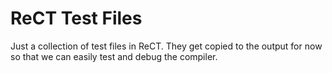 # ReCT Test Files
Just a collection of test files in ReCT. They get
copied to the output for now so that we can
easily test and debug the compiler.